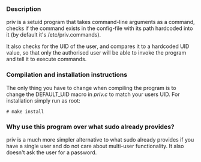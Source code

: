 ### Description
priv is a setuid program that takes command-line arguments as a command, checks if the command exists in the config-file with its path hardcoded into it (by default it's /etc/priv.commands).

It also checks for the UID of the user, and compares it to a hardcoded UID value, so that only the authorised user will be able to invoke the program and tell it to execute commands.

### Compilation and installation instructions
The only thing you have to change when compiling the program is to change the DEFAULT_UID macro in *priv.c* to match your users UID.
For installation simply run as root:
~~~
# make install
~~~

### Why use this program over what sudo already provides?
priv is a much more simpler alternative to what sudo already provides if you have a single user and do not care about multi-user functionality.
It also doesn't ask the user for a password.
